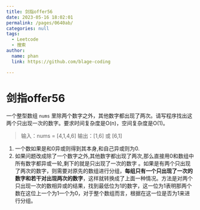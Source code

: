 ```yaml
---
title: 剑指offer56
date: 2023-05-16 18:02:01
permalink: /pages/0640ab/
categories: null
tags: 
  - Leetcode
  - 搜索
author: 
  name: phan
  link: https://github.com/blage-coding

---
```

# 剑指offer56

一个整型数组 `nums` 里除两个数字之外，其他数字都出现了两次。请写程序找出这两个只出现一次的数字。要求时间复杂度是O(n)，空间复杂度是O(1)。

> 输入：nums = [4,1,4,6]
> 输出：[1,6] 或 [6,1]

1. 一个数如果是和0异或则得到其本身,和自己异或则为0.
2. 如果问题改成除了一个数字之外,其他数字都出现了两次,那么直接用0和数组中所有数字都异或一轮,剩下的就是只出现了一次的数字 。如果是有两个只出现了两次的数字，则需要对原先的数组进行分组，**每组只有一个只出现了一次的数字和若干对出现两次的数字**，这样就转换成了上面一种情况。方法是对两个只出现一次的数相异或的结果，找到最低位为1的数字，这一位为1表明那两个数在这位上一个为1一个为0，对于整个数组而言，根据在这一位是否为1来进行分组。